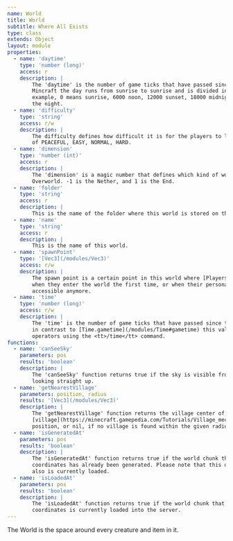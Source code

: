 ```yaml
---
name: World
title: World
subtitle: Where All Exists
type: class
extends: Object
layout: module
properties:
  - name: 'daytime'
    type: 'number (long)'
    access: r
    description: |
        The 'daytime' is the number of game ticks that have passed since the last sunrise. In
        Mincraft the day runs from sunrise to sunrise and is divided into 24000 game ticks. For
        example, 0 means sunrise, 6000 noon, 12000 sunset, 18000 midnight, and 23999 is the end of
        the night.
  - name: 'difficulty'
    type: 'string'
    access: r/w
    description: |
        The difficulty defines how difficult it is for the players to live in this world. This is one
        of PEACEFUL, EASY, NORMAL, HARD.
  - name: 'dimension'
    type: 'number (int)'
    access: r
    description: |
        The 'dimension' is a magic number that defines which kind of world this is. 0 means the
        Overworld. -1 is the Nether, and 1 is the End.
  - name: 'folder'
    type: 'string'
    access: r
    description: |
        This is the name of the folder where this world is stored on the file system.
  - name: 'name'
    type: 'string'
    access: r
    description: |
        This is the name of this world.
  - name: 'spawnPoint'
    type: '[Vec3](/modules/Vec3)'
    access: r/w
    description: |
        The spawn point is a certain point in this world where [Players](/module/Player) will spawn
        when they enter the world the first time, or when their personal spawn point is somehow not
        accessible anymore.
  - name: 'time'
    type: 'number (long)'
    access: r/w
    description: |
        The 'time' is the number of game ticks that have passed since the world has been created. But
        in contrast to [Time.gametime](/modules/Time#gametime) this value can be modified by
        operators using the <tt>/time</tt> command.
functions:
  - name: 'canSeeSky'
    parameters: pos
    results: 'boolean'
    description: |
        The 'canSeeSky' function returns true if the sky is visible from the given position when
        looking straight up.
  - name: 'getNearestVillage'
    parameters: position, radius
    results: '[Vec3](/modules/Vec3)'
    description: |
        The 'getNearestVillage' function returns the village center of the nearest
        [village](https://minecraft.gamepedia.com/Tutorials/Village_mechanics) relative to the given
        position, or nil, if no village is found within the given radius.
  - name: 'isGeneratedAt'
    parameters: pos
    results: 'boolean'
    description: |
        The 'isGeneratedAt' function returns true if the world chunk that contains the given world
        coordinates has already been generated. Please note that this doesn't imply that this chunk
        also is currently loaded.
  - name: 'isLoadedAt'
    parameters: pos
    results: 'boolean'
    description: |
        The 'isLoadedAt' function returns true if the world chunk that contains the given world
        coordinates is currently loaded into the server.
---
```


The World is the space around every creature and item in it.

